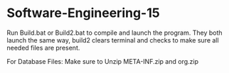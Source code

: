 # Software-Engineering-15
Run Build.bat or Build2.bat to compile and launch the program. They both launch the same way, build2 clears terminal and checks to make sure all needed files are present.

For Database Files:
Make sure to Unzip META-INF.zip and org.zip
